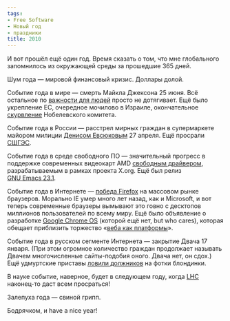 ```yaml
---
tags:
- Free Software
- Новый год
- праздники
title: 2010
---
```


И вот прошёл ещё один год. Время сказать о том, что мне глобального
запомнилось из окружающей среды за прошедшие 365 дней.

Шум года — мировой финансовый кризис. Доллары долой.

Событие года в мире — смерть Майкла Джексона 25 июня. Всё остальное по
[важности для людей][] просто не дотягивает. Eщё было укрепление ЕС,
очередное мочилово в Израиле, окончательное [скурвление][] Нобелевского
комитета.

Событие года в России — расстрел мирных граждан в супермаркете майором
милиции [Денисом Евсюковым][] 27 апреля. Eщё просрали [СШГЭС][].

Событие года в среде свободного ПО — значительный прогресс в поддержке
современных видеокарт AMD [свободным драйвером][], разрабатываемым в
рамках проекта X.org. Eщё был релиз [GNU Emacs 23.1][].

Событие года в Интернете — [победа Firefox][] на массовом рынке
браузеров. Морально IE умер много лет назад, как и Microsoft, и вот
теперь современные браузеры вымывают это говно с десктопов миллионов
пользователей по всему миру. Eщё было объявление о разработке [Google
Chrome OS][] (которой ещё нет, but who cares), которая обещает
приблизить торжество «[веба как платформы][]».

Событие года в русском сегменте Интернета — закрытие Двача 17 января.
(При этом огромное количество граждан продолжает называть Двачем
многочисленные сайты-подобия оного. Двача нет, он сдох.) Ещё удмуртские
приставы [ловили должников][] на фотки блондинки.

В науке событие, наверное, будет в следующем году, когда [LHC][]
наконец-то даст всем просраться!

Залепуха года — свиной грипп.

Бодрячком, и have a nice year!

  [важности для людей]: http://www.google.com/intl/en/press/zeitgeist2009/index.html
    "2009 Year-End Google Zeitgeist: Global"
  [скурвление]: http://nobelprize.org/nobel_prizes/peace/laureates/2009/press.html
  [Денисом Евсюковым]: http://txt.newsru.com/russia/30dec2009/evsukov.html
  [СШГЭС]: http://txt.newsru.com/russia/17aug2009/sayan.html
  [свободным драйвером]: http://www.x.org/wiki/radeon
  [GNU Emacs 23.1]: http://lists.gnu.org/archive/html/info-gnu-emacs/2009-07/msg00000.html
  [победа Firefox]: http://gs.statcounter.com/#browser_version-ww-weekly-200827-200951
  [Google Chrome OS]: http://googlerussiablog.blogspot.com/2009/07/google-chrome.html
  [веба как платформы]: http://dzhus.org/posts/2009-11-12-gdd09ru.html
    "Google Developer Day 2009"
  [ловили должников]: http://txt.newsru.com/russia/23nov2009/yana.html
  [LHC]: http://lhc.web.cern.ch/lhc/

